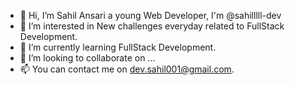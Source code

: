 - 👋 Hi, I’m Sahil Ansari a young Web Developer, I'm @sahilllll-dev
- 👀 I’m interested in New challenges everyday related to FullStack Development.
- 🌱 I’m currently learning FullStack Development.
- 💞️ I’m looking to collaborate on ...
- 📫 You can contact me on dev.sahil001@gmail.com.

<!---
sahilllll-dev/sahilllll-dev is a ✨ special ✨ repository because its `README.md` (this file) appears on your GitHub profile.
You can click the Preview link to take a look at your changes.
--->
